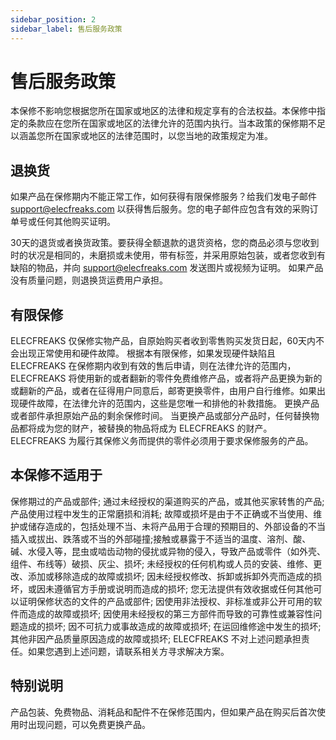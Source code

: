```yaml
---
sidebar_position: 2
sidebar_label: 售后服务政策
---
```


# 售后服务政策

本保修不影响您根据您所在国家或地区的法律和规定享有的合法权益。本保修中指定的条款应在您所在国家或地区的法律允许的范围内执行。当本政策的保修期不足以涵盖您所在国家或地区的法律范围时，以您当地的政策规定为准。

## 退换货

如果产品在保修期内不能正常工作，如何获得有限保修服务？给我们发电子邮件 support@elecfreaks.com 以获得售后服务。您的电子邮件应包含有效的采购订单号或任何其他购买证明。

30天的退货或者换货政策。要获得全额退款的退货资格，您的商品必须与您收到时的状况是相同的，未磨损或未使用，带有标签，并采用原始包装，或者您收到有缺陷的物品，并向 support@elecfreaks.com 发送图片或视频为证明。 如果产品没有质量问题，则退换货运费用户承担。

## 有限保修

ELECFREAKS 仅保修实物产品，自原始购买者收到零售购买发货日起，60天内不会出现正常使用和硬件故障。 根据本有限保修，如果发现硬件缺陷且 ELECFREAKS 在保修期内收到有效的售后申请，则在法律允许的范围内，ELECFREAKS 将使用新的或者翻新的零件免费维修产品，或者将产品更换为新的或翻新的产品，或者在征得用户同意后，邮寄更换零件，由用户自行维修。如果出现硬件故障，在法律允许的范围内，这些是您唯一和排他的补救措施。 更换产品或者部件承担原始产品的剩余保修时间。 当更换产品或部分产品时，任何替换物品都将成为您的财产，被替换的物品将成为 ELECFREAKS 的财产。 ELECFREAKS 为履行其保修义务而提供的零件必须用于要求保修服务的产品。

## 本保修不适用于

保修期过的产品或部件;
通过未经授权的渠道购买的产品，或其他买家转售的产品;
产品使用过程中发生的正常磨损和消耗;
故障或损坏是由于不正确或不当使用、维护或储存造成的，包括处理不当、未将产品用于合理的预期目的、外部设备的不当插入或拔出、跌落或不当的外部碰撞;接触或暴露于不适当的温度、溶剂、酸、碱、水侵入等，昆虫或啮齿动物的侵扰或异物的侵入，导致产品或零件（如外壳、组件、布线等）破损、灰尘、损坏;
未经授权的任何机构或人员的安装、维修、更改、添加或移除造成的故障或损坏;
因未经授权修改、拆卸或拆卸外壳而造成的损坏，或因未遵循官方手册或说明而造成的损坏;
您无法提供有效收据或任何其他可以证明保修状态的文件的产品或部件;
因使用非法授权、非标准或非公开可用的软件而造成的故障或损坏;
因使用未经授权的第三方部件而导致的可靠性或兼容性问题造成的损坏;
因不可抗力或事故造成的故障或损坏;
在运回维修途中发生的损坏;
其他非因产品质量原因造成的故障或损坏; ELECFREAKS 不对上述问题承担责任。如果您遇到上述问题，请联系相关方寻求解决方案。

## 特别说明

产品包装、免费物品、消耗品和配件不在保修范围内，但如果产品在购买后首次使用时出现问题，可以免费更换产品。
